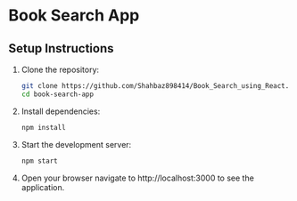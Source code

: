 # Book Search App

## Setup Instructions

1. Clone the repository:
   ```bash
   git clone https://github.com/Shahbaz898414/Book_Search_using_React.git
   cd book-search-app

2. Install dependencies:

   ```bash
   npm install

3. Start the development server:
    ```bash
    npm start


4. Open your browser
  navigate to http://localhost:3000 to see the application.
